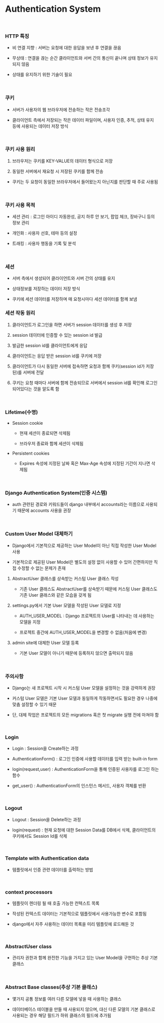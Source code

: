 # Authentication System

<br>

### HTTP 특징

- 비 연결 지향 : 서버는 요청에 대한 응답을 보낸 후 연결을 끊음

- 무상태 : 연결을 끊는 순간 클라이언트와 서버 간의 통신이 끝나며 상태 정보가 유지되지 않음

- 상태를 유지하기 위한 기술이 필요

<br>

### 쿠키

- 서버가 사용자의 웹 브라우저에 전송하는 작은 전송조각

- 클라이언트 측에서 저장되는 작은 데이터 파일이며, 사용자 인증, 추적, 상태 유지 등에 사용되는 데이터 저장 방식

<br>

### 쿠키 사용 원리

1. 브라우저는 쿠키를 KEY-VALUE의 데이터 형식으로 저장

2. 동일한 서버에서 재요청 시 저장된 쿠키를 함께 전송

- 쿠키는 두 요청이 동일한 브라우저에서 들어왔는지 아닌지를 판단할 때 주로 사용됨

<br>

### 쿠키 사용 목적

- 세션 관리 : 로그인 아이디 자동완성, 공지 하루 안 보기, 팝업 체크, 장바구니 등의 정보 관리

- 개인화 : 사용자 선호, 테마 등의 설정

- 트래킹 : 사용자 행동을 기록 및 분석

<br>

### 세션

- 서버 측에서 생성되어 클라이언트와 서버 간의 상태를 유지

- 상태정보를 저장하는 데이터 저장 방식

- 쿠키에 세션 데이터를 저장하며 매 요청시마다 세션 데이터를 함께 보냄

### 세션 작동 원리

1. 클라이언트가 로그인을 하면 서버가 session 데이터를 생성 후 저장

2. session 데이터에 인증할 수 있는 session id 발급

3. 발급한 session id를 클라이언트에게 응답

4. 클라이언트는 응답 받은 session id를 쿠키에 저장

5. 클라이언트가 다시 동일한 서버에 접속하면 요청과 함께 쿠키(session id가 저장된)를 서버에 전달

6. 쿠키는 요청 때마다 서버에 함께 전송되므로 서버에서 session id를 확인해 로그인 되어있다는 것을 알도록 함

<br>

### Lifetime(수명)

- Session cookie

    - 현재 세션이 종료되면 삭제됨

    - 브라우저 종료와 함께 세션이 삭제됨

- Persistent cookies

    - Expires 속성에 지정된 날짜 혹은 Max-Age 속성에 지정된 기간이 지나면 삭제됨

<br>

### Django Authentication System(인증 시스템)

- auth 관련된 경로와 키워드들이 django 내부에서 accounts라는 이름으로 사용되기 때문에 accounts 사용을 권장

<br>

### Custom User Model 대체하기

- Django에서 기본적으로 제공하는 User Model이 아닌 직접 작성한 User Model 사용

- 기본적으로 제공된 User Model은 별도의 설정 없이 사용할 수 있어 간편하지만 직접 수정할 수 없는 문제가 존재

1. AbstractUser 클래스를 상속받는 커스텀 User 클래스 작성

    - 기존 User 클래스도 AbstractUser를 상속받기 때문에 커스텀 User 클래스도 기존 User 클래스와 같은 모습을 갖게 됨

2. settings.py에서 기본 User 모델을 작성된 User 모델로 지정

    - AUTH_USER_MODEL : Django 프로젝트의 User를 나타내는 데 사용하는 모델을 지정

    - 프로젝트 중간에 AUTH_USER_MODEL을 변경할 수 없음(처음에 변경)

3. admin site에 대체한 User 모델 등록

    - 기본 User 모델이 아니기 때문에 등록하지 않으면 출력되지 않음

<br>

### 주의사항

- Django는 새 프로젝트 시작 시 커스텀 User 모델을 설정하는 것을 강력하게 권장

- 커스텀 User 모델은 기본 User 모델과 동일하게 작동하면서도 필요한 경우 나중에 맞춤 설정할 수 있기 때문

- 단, 대체 작업은 프로젝트의 모든 migrations 혹은 첫 migrate 실행 전에 마쳐야 함

<br>

### Login

- Login : Session을 Create하는 과정

- AuthenticationForm() : 로그인 인증에 사용할 데이터를 입력 받는 built-in form

- login(request,user) : AuthenticationForm을 통해 인증된 사용자를 로그인 하는 함수

- get_user() : AuthenticationForm의 인스턴스 메서드, 사용자 객체를 반환

<br>

### Logout

- Logout : Session을 Delete하는 과정

- login(request) : 현재 요청에 대한 Session Data를 DB에서 삭제, 클라이언트의 쿠키에서도 Session Id를 삭제

<br>

### Template with Authentication data

- 템플릿에서 인증 관련 데이터를 출력하는 방법

<br>

### context processors

- 템플릿이 렌더링 될 때 호출 가능한 컨텍스트 목록

- 작성된 컨텍스트 데이터는 기본적으로 템플릿에서 사용가능한 변수로 포함됨

- django에서 자주 사용하는 데이터 목록을 미리 템플릿에 로드해둔 것

<br>

### AbstractUser class

- 관리자 권한과 함께 완전한 기능을 가지고 있는 User Model을 구현하는 추상 기본 클래스

<br>

### Abstract Base classes(추상 기본 클래스)

- 몇가지 공통 정보를 여러 다른 모델에 넣을 때 사용하는 클래스

- 데이터베이스 테이블을 만들 때 사용되지 않으며, 대신 다른 모델의 기본 클래스로 사용되는 경우 해당 필드가 하위 클래스의 필드에 추가됨